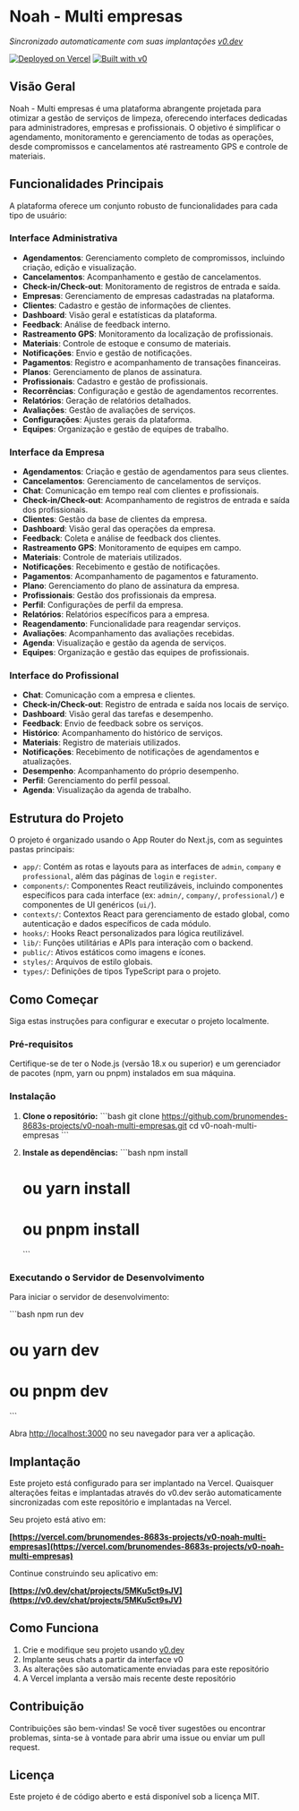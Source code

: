 # Noah - Multi empresas

*Sincronizado automaticamente com suas implantações [v0.dev](https://v0.dev)*

[![Deployed on Vercel](https://img.shields.io/badge/Deployed%20on-Vercel-black?style=for-the-badge&logo=vercel)](https://vercel.com/brunomendes-8683s-projects/v0-noah-multi-empresas)
[![Built with v0](https://img.shields.io/badge/Built%20with-v0.dev-black?style=for-the-badge)](https://v0.dev/chat/projects/5MKu5ct9sJV)

## Visão Geral

Noah - Multi empresas é uma plataforma abrangente projetada para otimizar a gestão de serviços de limpeza, oferecendo interfaces dedicadas para administradores, empresas e profissionais. O objetivo é simplificar o agendamento, monitoramento e gerenciamento de todas as operações, desde compromissos e cancelamentos até rastreamento GPS e controle de materiais.

## Funcionalidades Principais

A plataforma oferece um conjunto robusto de funcionalidades para cada tipo de usuário:

### Interface Administrativa
*   **Agendamentos**: Gerenciamento completo de compromissos, incluindo criação, edição e visualização.
*   **Cancelamentos**: Acompanhamento e gestão de cancelamentos.
*   **Check-in/Check-out**: Monitoramento de registros de entrada e saída.
*   **Empresas**: Gerenciamento de empresas cadastradas na plataforma.
*   **Clientes**: Cadastro e gestão de informações de clientes.
*   **Dashboard**: Visão geral e estatísticas da plataforma.
*   **Feedback**: Análise de feedback interno.
*   **Rastreamento GPS**: Monitoramento da localização de profissionais.
*   **Materiais**: Controle de estoque e consumo de materiais.
*   **Notificações**: Envio e gestão de notificações.
*   **Pagamentos**: Registro e acompanhamento de transações financeiras.
*   **Planos**: Gerenciamento de planos de assinatura.
*   **Profissionais**: Cadastro e gestão de profissionais.
*   **Recorrências**: Configuração e gestão de agendamentos recorrentes.
*   **Relatórios**: Geração de relatórios detalhados.
*   **Avaliações**: Gestão de avaliações de serviços.
*   **Configurações**: Ajustes gerais da plataforma.
*   **Equipes**: Organização e gestão de equipes de trabalho.

### Interface da Empresa
*   **Agendamentos**: Criação e gestão de agendamentos para seus clientes.
*   **Cancelamentos**: Gerenciamento de cancelamentos de serviços.
*   **Chat**: Comunicação em tempo real com clientes e profissionais.
*   **Check-in/Check-out**: Acompanhamento de registros de entrada e saída dos profissionais.
*   **Clientes**: Gestão da base de clientes da empresa.
*   **Dashboard**: Visão geral das operações da empresa.
*   **Feedback**: Coleta e análise de feedback dos clientes.
*   **Rastreamento GPS**: Monitoramento de equipes em campo.
*   **Materiais**: Controle de materiais utilizados.
*   **Notificações**: Recebimento e gestão de notificações.
*   **Pagamentos**: Acompanhamento de pagamentos e faturamento.
*   **Plano**: Gerenciamento do plano de assinatura da empresa.
*   **Profissionais**: Gestão dos profissionais da empresa.
*   **Perfil**: Configurações de perfil da empresa.
*   **Relatórios**: Relatórios específicos para a empresa.
*   **Reagendamento**: Funcionalidade para reagendar serviços.
*   **Avaliações**: Acompanhamento das avaliações recebidas.
*   **Agenda**: Visualização e gestão da agenda de serviços.
*   **Equipes**: Organização e gestão das equipes de profissionais.

### Interface do Profissional
*   **Chat**: Comunicação com a empresa e clientes.
*   **Check-in/Check-out**: Registro de entrada e saída nos locais de serviço.
*   **Dashboard**: Visão geral das tarefas e desempenho.
*   **Feedback**: Envio de feedback sobre os serviços.
*   **Histórico**: Acompanhamento do histórico de serviços.
*   **Materiais**: Registro de materiais utilizados.
*   **Notificações**: Recebimento de notificações de agendamentos e atualizações.
*   **Desempenho**: Acompanhamento do próprio desempenho.
*   **Perfil**: Gerenciamento do perfil pessoal.
*   **Agenda**: Visualização da agenda de trabalho.

## Estrutura do Projeto

O projeto é organizado usando o App Router do Next.js, com as seguintes pastas principais:

*   `app/`: Contém as rotas e layouts para as interfaces de `admin`, `company` e `professional`, além das páginas de `login` e `register`.
*   `components/`: Componentes React reutilizáveis, incluindo componentes específicos para cada interface (ex: `admin/`, `company/`, `professional/`) e componentes de UI genéricos (`ui/`).
*   `contexts/`: Contextos React para gerenciamento de estado global, como autenticação e dados específicos de cada módulo.
*   `hooks/`: Hooks React personalizados para lógica reutilizável.
*   `lib/`: Funções utilitárias e APIs para interação com o backend.
*   `public/`: Ativos estáticos como imagens e ícones.
*   `styles/`: Arquivos de estilo globais.
*   `types/`: Definições de tipos TypeScript para o projeto.

## Como Começar

Siga estas instruções para configurar e executar o projeto localmente.

### Pré-requisitos

Certifique-se de ter o Node.js (versão 18.x ou superior) e um gerenciador de pacotes (npm, yarn ou pnpm) instalados em sua máquina.

### Instalação

1.  **Clone o repositório:**
    \`\`\`bash
    git clone https://github.com/brunomendes-8683s-projects/v0-noah-multi-empresas.git
    cd v0-noah-multi-empresas
    \`\`\`

2.  **Instale as dependências:**
    \`\`\`bash
    npm install
    # ou yarn install
    # ou pnpm install
    \`\`\`

### Executando o Servidor de Desenvolvimento

Para iniciar o servidor de desenvolvimento:

\`\`\`bash
npm run dev
# ou yarn dev
# ou pnpm dev
\`\`\`

Abra [http://localhost:3000](http://localhost:3000) no seu navegador para ver a aplicação.

## Implantação

Este projeto está configurado para ser implantado na Vercel. Quaisquer alterações feitas e implantadas através do v0.dev serão automaticamente sincronizadas com este repositório e implantadas na Vercel.

Seu projeto está ativo em:

**[https://vercel.com/brunomendes-8683s-projects/v0-noah-multi-empresas](https://vercel.com/brunomendes-8683s-projects/v0-noah-multi-empresas)**

Continue construindo seu aplicativo em:

**[https://v0.dev/chat/projects/5MKu5ct9sJV](https://v0.dev/chat/projects/5MKu5ct9sJV)**

## Como Funciona

1.  Crie e modifique seu projeto usando [v0.dev](https://v0.dev)
2.  Implante seus chats a partir da interface v0
3.  As alterações são automaticamente enviadas para este repositório
4.  A Vercel implanta a versão mais recente deste repositório

## Contribuição

Contribuições são bem-vindas! Se você tiver sugestões ou encontrar problemas, sinta-se à vontade para abrir uma issue ou enviar um pull request.

## Licença

Este projeto é de código aberto e está disponível sob a licença MIT.
